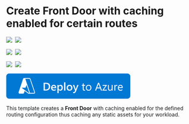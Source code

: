 # Create Front Door with caching enabled for certain routes

<IMG SRC="https://azurequickstartsservice.blob.core.windows.net/badges/201-front-door-create-caching/PublicLastTestDate.svg" />&nbsp;
<IMG SRC="https://azurequickstartsservice.blob.core.windows.net/badges/201-front-door-create-caching/PublicDeployment.svg" />&nbsp;

<IMG SRC="https://azurequickstartsservice.blob.core.windows.net/badges/201-front-door-create-caching/FairfaxLastTestDate.svg" />&nbsp;
<IMG SRC="https://azurequickstartsservice.blob.core.windows.net/badges/201-front-door-create-caching/FairfaxDeployment.svg" />&nbsp;

<IMG SRC="https://azurequickstartsservice.blob.core.windows.net/badges/201-front-door-create-caching/BestPracticeResult.svg" />&nbsp;
<IMG SRC="https://azurequickstartsservice.blob.core.windows.net/badges/201-front-door-create-caching/CredScanResult.svg" />&nbsp;

<a href="https://portal.azure.com/#create/Microsoft.Template/uri/https%3A%2F%2Fraw.githubusercontent.com%2FAzure%2Fazure-quickstart-templates%2Fmaster%2F201-front-door-create-caching%2Fazuredeploy.json" target="_blank">
    <img src="https://raw.githubusercontent.com/Azure/azure-quickstart-templates/master/1-CONTRIBUTION-GUIDE/images/deploytoazure.svg"/>
</a>

This template creates a **Front Door** with caching enabled for the defined routing configuration thus caching any static assets for your workload.

